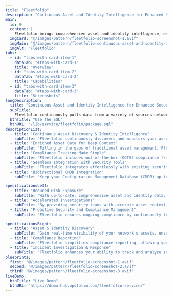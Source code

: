 ```yaml
---
title: "Fleetfolio"
description: "Continuous Asset and Identity Intelligence for Enhanced Security"
main:
  id: 9
  content: |
    Fleetfolio brings comprehensive asset and identity intelligence, enabling your security operations to stay ahead of evolving digital threats. With the continuous monitoring and accurate inventory of all your organization's assets—whether devices, users, applications, or networked systems—Fleetfolio ensures no asset is overlooked. Powered by real-time updates and enriched data, Fleetfolio offers complete visibility into your assets, reduces risk exposure, and accelerates threat detection and compliance.
  imgCard: "@/images/pattern/fleetfolio-screenshot-1.avif"
  imgMain: "@/images/pattern/fleetfolio-continuous-asset-and-identity-intelligence.avif"
  imgAlt: "Fleetfolio"
tabs:
  - id: "tabs-with-card-item-1"
    dataTab: "#tabs-with-card-1"
    title: "Overview"
  - id: "tabs-with-card-item-2"
    dataTab: "#tabs-with-card-2"
    title: "Capabilities"
  - id: "tabs-with-card-item-3"
    dataTab: "#tabs-with-card-3"
    title: "Screenshots"
longDescription:
  title: "Continuous Asset and Identity Intelligence for Enhanced Security"
  subTitle: |
    Fleetfolio continuously pulls data from a variety of sources—network, endpoint, cloud systems, and vulnerability scanning tools—to create and maintain an accurate, real-time inventory of all assets and identities within your organization. By correlating this data, Fleetfolio ensures that no device, user, or application is overlooked, eliminating outdated or incomplete information and providing real-time visibility into the asset landscape. It integrates seamlessly with your existing Security Information and Event Management (SIEM) systems and Configuration Management Databases (CMDBs), enhancing both the asset discovery process and the accuracy of the asset inventory. Through bi-directional integration, Fleetfolio enriches SIEM data with detailed asset context, enabling more precise alert correlation and faster detection of threats. Simultaneously, it updates the CMDB with up-to-date asset information, ensuring all records are aligned and enhancing workflows for streamlined compliance reporting and incident response. This integrated, dynamic approach ensures continuous visibility, improved security, and more efficient risk management across your digital environment.
  btnTitle: "Use the SQL"
  btnURL: "/lib/service/fleetfolio/package.sql"
descriptionList:
  - title: "Continuous Asset Discovery & Identity Intelligence"
    subTitle: "Fleetfolio continuously discovers and monitors your assets, building a comprehensive inventory of devices, users, applications, and cloud resources in real time. This approach keeps your organization’s asset visibility up to date, eliminating the risk of outdated or incomplete asset data."
  - title: "Enriched Asset Data for Deep Context"
    subTitle: "Filling in the gaps of traditional asset management, Fleetfolio provides enriched data that includes network activity, device associations, and health metrics. This richer context improves risk assessments, compliance checks, and threat detection."
  - title: "Compliance Tracking Made Simple"
    subTitle: "Fleetfolio includes out-of-the-box (OOTB) compliance frameworks for major security standards such as ISO 27001, NIST, HIPAA, and PCI DSS. With customizable compliance metrics, your security teams can tailor the system to meet your organization's specific needs, ensuring comprehensive reporting and minimized risk exposure."
  - title: "Seamless Integration with Security Tools"
    subTitle: "Fleetfolio integrates effortlessly with existing security information and event management (SIEM) systems, enriching the alerts and logs with asset and identity details. This empowers your team to correlate incidents with precise asset and identity data, ensuring faster and more accurate investigations."
  - title: "Bidirectional CMDB Integration"
    subTitle: "Keep your Configuration Management Database (CMDB) up to date with continuous asset and identity intelligence. Fleetfolio seamlessly integrates with CMDBs, ensuring that your asset inventory is always synchronized, and helping close any gaps in your asset records."

specificationsLeft:
  - title: "Reduced Risk Exposure"
    subTitle: "With up-to-date, comprehensive asset and identity data, Fleetfolio reduces security blind spots, minimizes compliance risks, and enables faster incident response."
  - title: "Accelerated Investigations"
    subTitle: "By providing security teams with accurate asset context, Fleetfolio significantly reduces the time needed to investigate threats. With real-time data and historical records, you can quickly pinpoint affected assets and the associated risks."
  - title: "Proactive Security and Compliance Management"
    subTitle: "Fleetfolio ensures ongoing compliance by continuously tracking and measuring your assets' security controls. It proactively identifies vulnerabilities and compliance gaps, reducing the burden of manual audits and helping you stay compliant with ease."

specificationsRight:
  - title: "Asset & Identity Discovery"
    subTitle: "Gain real-time visibility of your network's assets, ensuring no device, user, or application is left unmonitored. Fleetfolio ensures your asset inventory is always accurate, reducing security gaps and non-compliance risks."
  - title: "Compliance Reporting"
    subTitle: "Fleetfolio simplifies compliance reporting, allowing your team to quickly demonstrate adherence to critical security standards. Customizable compliance dashboards provide insights into your risk posture, helping you close security gaps before they lead to breaches."
  - title: "Incident Investigation & Response"
    subTitle: "Fleetfolio enhances your ability to track and analyze security incidents by providing detailed insights into asset behavior and identity relations. This enables faster identification of the root cause of an incident, minimizing downtime and damage."
blueprints:
  first: "@/images/pattern/fleetfolio-screenshot-1.avif"
  second: "@/images/pattern/fleetfolio-screenshot-2.avif"
  third: "@/images/pattern/fleetfolio-screenshot-3.avif"
liveDemo:
  btnTitle: "Live Demo"
  btnURL: "https://demo.hub.opsfolio.com/fleetfolio-service/"
---
```

